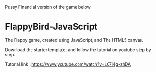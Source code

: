Pussy Financial version of the game below

# FlappyBird-JavaScript

The Flappy game, created using JavaScript, and The HTML5 canvas.

Download the starter template, and follow the tutorial on youtube step by step.

Tutorial link : https://www.youtube.com/watch?v=L07i4g-zhDA
